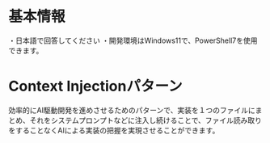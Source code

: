 # 基本情報
・日本語で回答してください
・開発環境はWindows11で、PowerShell7を使用できます。

# Context Injectionパターン
効率的にAI駆動開発を進めさせるためのパターンで、実装を１つのファイルにまとめ、それをシステムプロンプトなどに注入し続けることで、ファイル読み取りをすることなくAIによる実装の把握を実現させることができます。